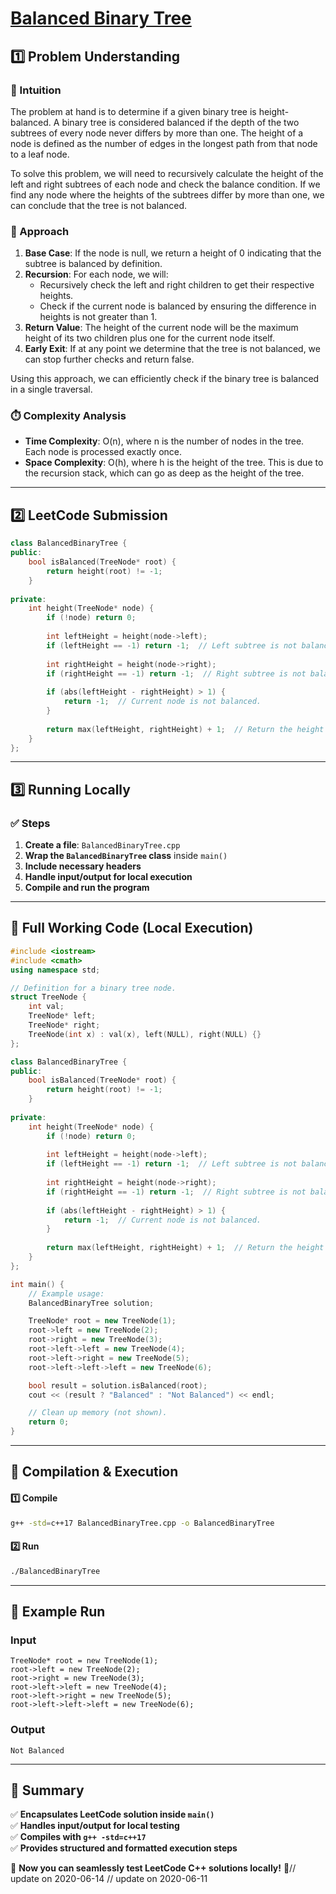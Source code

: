 # **[Balanced Binary Tree](https://leetcode.com/problems/balanced-binary-tree/description/)**  

## **1️⃣ Problem Understanding**  
### **📌 Intuition**  
The problem at hand is to determine if a given binary tree is height-balanced. A binary tree is considered balanced if the depth of the two subtrees of every node never differs by more than one. The height of a node is defined as the number of edges in the longest path from that node to a leaf node. 

To solve this problem, we will need to recursively calculate the height of the left and right subtrees of each node and check the balance condition. If we find any node where the heights of the subtrees differ by more than one, we can conclude that the tree is not balanced.

### **🚀 Approach**  
1. **Base Case**: If the node is null, we return a height of 0 indicating that the subtree is balanced by definition.
2. **Recursion**: For each node, we will:
   - Recursively check the left and right children to get their respective heights.
   - Check if the current node is balanced by ensuring the difference in heights is not greater than 1.
3. **Return Value**: The height of the current node will be the maximum height of its two children plus one for the current node itself.
4. **Early Exit**: If at any point we determine that the tree is not balanced, we can stop further checks and return false.

Using this approach, we can efficiently check if the binary tree is balanced in a single traversal.

### **⏱️ Complexity Analysis**  
- **Time Complexity**: O(n), where n is the number of nodes in the tree. Each node is processed exactly once.
- **Space Complexity**: O(h), where h is the height of the tree. This is due to the recursion stack, which can go as deep as the height of the tree.

---  

## **2️⃣ LeetCode Submission**  
```cpp
class BalancedBinaryTree {
public:
    bool isBalanced(TreeNode* root) {
        return height(root) != -1;
    }
    
private:
    int height(TreeNode* node) {
        if (!node) return 0;
        
        int leftHeight = height(node->left);
        if (leftHeight == -1) return -1;  // Left subtree is not balanced.
        
        int rightHeight = height(node->right);
        if (rightHeight == -1) return -1;  // Right subtree is not balanced.
        
        if (abs(leftHeight - rightHeight) > 1) {
            return -1;  // Current node is not balanced.
        }
        
        return max(leftHeight, rightHeight) + 1;  // Return the height of the subtree.
    }
};
```  

---  

## **3️⃣ Running Locally**  
### **✅ Steps**  
1. **Create a file**: `BalancedBinaryTree.cpp`  
2. **Wrap the `BalancedBinaryTree` class** inside `main()`  
3. **Include necessary headers**  
4. **Handle input/output for local execution**  
5. **Compile and run the program**  

---  

## **📝 Full Working Code (Local Execution)**  
```cpp
#include <iostream>
#include <cmath>
using namespace std;

// Definition for a binary tree node.
struct TreeNode {
    int val;
    TreeNode* left;
    TreeNode* right;
    TreeNode(int x) : val(x), left(NULL), right(NULL) {}
};

class BalancedBinaryTree {
public:
    bool isBalanced(TreeNode* root) {
        return height(root) != -1;
    }
    
private:
    int height(TreeNode* node) {
        if (!node) return 0;
        
        int leftHeight = height(node->left);
        if (leftHeight == -1) return -1;  // Left subtree is not balanced.
        
        int rightHeight = height(node->right);
        if (rightHeight == -1) return -1;  // Right subtree is not balanced.
        
        if (abs(leftHeight - rightHeight) > 1) {
            return -1;  // Current node is not balanced.
        }
        
        return max(leftHeight, rightHeight) + 1;  // Return the height of the subtree.
    }
};

int main() {
    // Example usage:
    BalancedBinaryTree solution;

    TreeNode* root = new TreeNode(1);
    root->left = new TreeNode(2);
    root->right = new TreeNode(3);
    root->left->left = new TreeNode(4);
    root->left->right = new TreeNode(5);
    root->left->left->left = new TreeNode(6);

    bool result = solution.isBalanced(root); 
    cout << (result ? "Balanced" : "Not Balanced") << endl;

    // Clean up memory (not shown).
    return 0;
}
```  

---  

## **🔧 Compilation & Execution**  
#### **1️⃣ Compile**  
```bash
g++ -std=c++17 BalancedBinaryTree.cpp -o BalancedBinaryTree
```  

#### **2️⃣ Run**  
```bash
./BalancedBinaryTree
```  

---  

## **🎯 Example Run**  
### **Input**  
```
TreeNode* root = new TreeNode(1);
root->left = new TreeNode(2);
root->right = new TreeNode(3);
root->left->left = new TreeNode(4);
root->left->right = new TreeNode(5);
root->left->left->left = new TreeNode(6);
```  
### **Output**  
```
Not Balanced
```  

---  

## **📌 Summary**  
✅ **Encapsulates LeetCode solution inside `main()`**  
✅ **Handles input/output for local testing**  
✅ **Compiles with `g++ -std=c++17`**  
✅ **Provides structured and formatted execution steps**  

🚀 **Now you can seamlessly test LeetCode C++ solutions locally!** 🚀// update on 2020-06-14
// update on 2020-06-11

